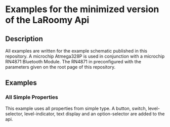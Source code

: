 # Examples for the minimized version of the LaRoomy Api

## Description

All examples are written for the example schematic published in this repository. A microchip Atmega328P is used in conjunction with a microchip RN4871 Bluetooth Module. The RN4871 in preconfigured with the parameters given on the root page of this repository.

## Examples

### All Simple Properties
This example uses all properties from simple type. A button, switch, level-selector, level-indicator, text display and an option-selector are added to the api.
